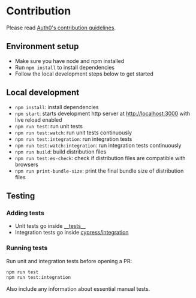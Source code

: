 # Contribution

Please read [Auth0's contribution guidelines](https://github.com/auth0/open-source-template/blob/master/GENERAL-CONTRIBUTING.md).

## Environment setup

- Make sure you have node and npm installed
- Run `npm install` to install dependencies
- Follow the local development steps below to get started

## Local development

- `npm install`: install dependencies
- `npm start`: starts development http server at [http://localhost:3000](http://localhost:3000) with live reload enabled
- `npm run test`: run unit tests
- `npm run test:watch`: run unit tests continuously
- `npm run test:integration`: run integration tests
- `npm run test:watch:integration`: run integration tests continuously
- `npm run build`: build distribution files
- `npm run test:es-check`: check if distribution files are compatible with browsers
- `npm run print-bundle-size`: print the final bundle size of distribution files

## Testing

### Adding tests

- Unit tests go inside [\_\_tests\_\_](https://github.com/auth0/auth0-spa-js/tree/master/__tests__)
- Integration tests go inside [cypress/integration](https://github.com/auth0/auth0-spa-js/tree/master/cypress/integration)

### Running tests

Run unit and integration tests before opening a PR:

```bash
npm run test
npm run test:integration
```

Also include any information about essential manual tests.
